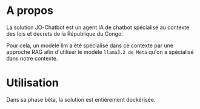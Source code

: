 # A propos

La solution JO-Chatbot est un agent IA de chatbot spécialisé au contexte des lois et decrets de la République du Congo.


Pour cela, un modèle llm a été spécialisé dans ce contexte par une approche RAG afin d'utiliser le modèle `llama3.2 de Meta` qu'on a spécialisé dans notre contexte.

# Utilisation

Dans sa phase bêta, la solution est entièrement dockérisée.